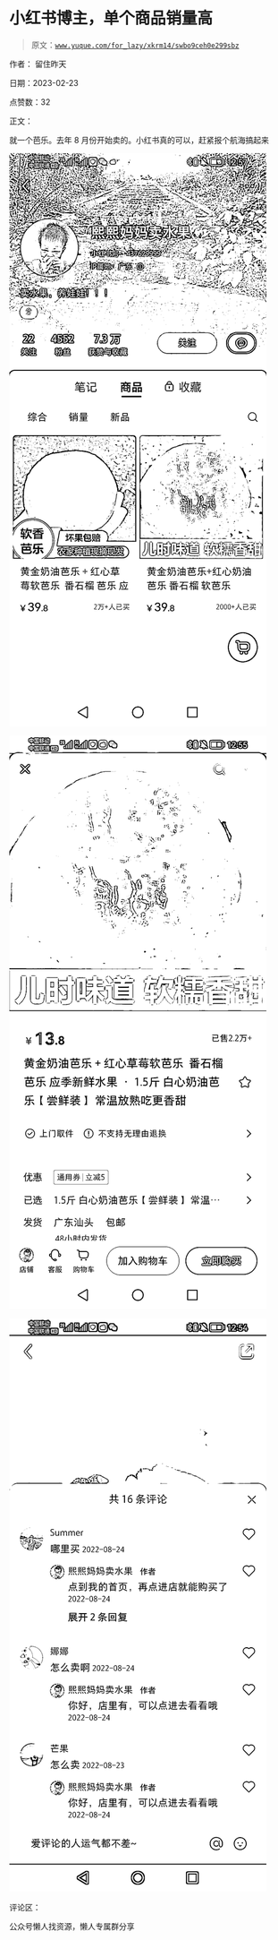 # 小红书博主，单个商品销量高

> 原文：[`www.yuque.com/for_lazy/xkrm14/swbo9ceh0e299sbz`](https://www.yuque.com/for_lazy/xkrm14/swbo9ceh0e299sbz)



作者： 留住昨天



日期：2023-02-23



点赞数：32

<ne-card data-card-name="hr" data-card-type="block" id="Y5hIL" data-event-boundary="card">

正文：



就一个芭乐。去年 8 月份开始卖的。小红书真的可以，赶紧报个航海搞起来



<ne-card data-card-name="image" data-card-type="inline" id="wqXjT" data-event-boundary="card">![](img/8d6f6b12e6040df55048ec5d627b40e1.png)</ne-card>



<ne-card data-card-name="image" data-card-type="inline" id="mhCBK" data-event-boundary="card">![](img/71ed873a30ee74c0553fe0611116902e.png)</ne-card>



<ne-card data-card-name="image" data-card-type="inline" id="e2nv2" data-event-boundary="card">![](img/51c092865eaa57da8fec54a4013f9023.png)</ne-card>

<ne-card data-card-name="hr" data-card-type="block" id="fsS8D" data-event-boundary="card">

评论区：

<ne-card data-card-name="hr" data-card-type="block" id="uCvhV" data-event-boundary="card">

公众号懒人找资源，懒人专属群分享

</ne-card></ne-card></ne-card>